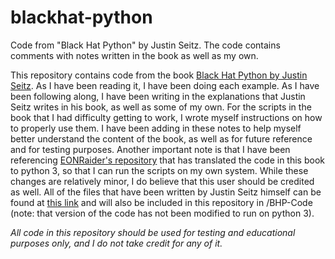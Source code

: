 # blackhat-python
Code from "Black Hat Python" by Justin Seitz. The code contains comments with notes written in the book as well as my own.

This repository contains code from the book [Black Hat Python by Justin Seitz](https://www.amazon.com/Black-Hat-Python-Programming-Pentesters/dp/1593275900). As I have been reading it, I have been doing each example. As I have been following along, I have been writing in the explanations that Justin Seitz writes in his book, as well as some of my own. For the scripts in the book that I had difficulty getting to work, I wrote myself instructions on how to properly use them. I have been adding in these notes to help myself better understand the content of the book, as well as for future reference and for testing purposes. Another important note is that I have been referencing [EONRaider's repository](https://github.com/EONRaider/blackhat-python3) that has translated the code in this book to python 3, so that I can run the scripts on my own system. While these changes are relatively minor, I do believe that this user should be credited as well. All of the files that have been written by Justin Seitz himself can be found at [this link](http://www.nostarch.com/download/BHP-Code.zip) and will also be included in this repository in /BHP-Code (note: that version of the code has not been modified to run on python 3).

*All code in this repository should be used for testing and educational purposes only, and I do not take credit for any of it.*
